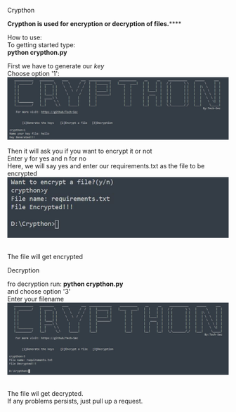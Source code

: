 Crypthon

**Crypthon is used for encryption or decryption of files.******

How to use: \
 To getting started type: \
 **python crypthon.py**

First we have to generate our *key* \
 Choose option '1': \
 ![](img_1.JPG)

Then it will ask you if you want to encrypt it or not \
 Enter y for yes and n for no \
 Here, we will say yes and enter our requirements.txt as the file to be
encrypted \
 ![](img_2.JPG)

\
 The file will get encrypted

Decryption

fro decryption run: **python crypthon.py** \
 and choose option '3' \
 Enter your filename \
 ![](img_3.JPG)

\
 The file wil get decrypted. \
 If any problems persists, just pull up a request.

